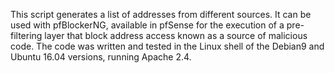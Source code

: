 This script generates a list of addresses from different sources.
It can be used with pfBlockerNG, available in pfSense for the execution of a pre-filtering layer that block address access known as a source of malicious code.
The code was written and tested in the Linux shell of the Debian9 and Ubuntu 16.04 versions, running Apache 2.4.

